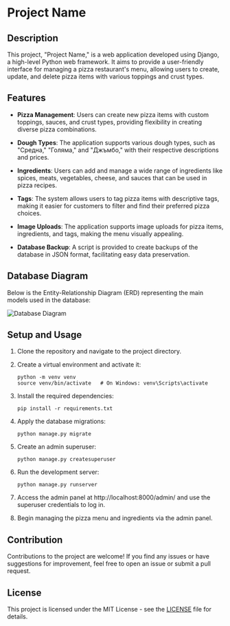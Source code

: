# Project Name

## Description

This project, "Project Name," is a web application developed using Django, a high-level Python web framework. It aims to provide a user-friendly interface for managing a pizza restaurant's menu, allowing users to create, update, and delete pizza items with various toppings and crust types.

## Features

- **Pizza Management**: Users can create new pizza items with custom toppings, sauces, and crust types, providing flexibility in creating diverse pizza combinations.

- **Dough Types**: The application supports various dough types, such as "Средна," "Голяма," and "Джъмбо," with their respective descriptions and prices.

- **Ingredients**: Users can add and manage a wide range of ingredients like spices, meats, vegetables, cheese, and sauces that can be used in pizza recipes.

- **Tags**: The system allows users to tag pizza items with descriptive tags, making it easier for customers to filter and find their preferred pizza choices.

- **Image Uploads**: The application supports image uploads for pizza items, ingredients, and tags, making the menu visually appealing.

- **Database Backup**: A script is provided to create backups of the database in JSON format, facilitating easy data preservation.

## Database Diagram

Below is the Entity-Relationship Diagram (ERD) representing the main models used in the database:

![Database Diagram](link-to-image)

## Setup and Usage

1. Clone the repository and navigate to the project directory.

2. Create a virtual environment and activate it:

   ```
   python -m venv venv
   source venv/bin/activate   # On Windows: venv\Scripts\activate
   ```

3. Install the required dependencies:

   ```
   pip install -r requirements.txt
   ```

4. Apply the database migrations:

   ```
   python manage.py migrate
   ```

5. Create an admin superuser:

   ```
   python manage.py createsuperuser
   ```

6. Run the development server:

   ```
   python manage.py runserver
   ```

7. Access the admin panel at http://localhost:8000/admin/ and use the superuser credentials to log in.

8. Begin managing the pizza menu and ingredients via the admin panel.

## Contribution

Contributions to the project are welcome! If you find any issues or have suggestions for improvement, feel free to open an issue or submit a pull request.

## License

This project is licensed under the MIT License - see the [LICENSE](link-to-license-file) file for details.